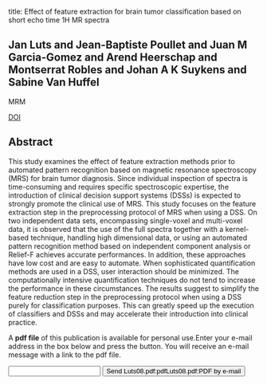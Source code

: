 title: Effect of feature extraction for brain tumor classification based on short echo time 1H MR spectra

## Jan Luts and Jean-Baptiste Poullet and Juan M Garcia-Gomez and Arend Heerschap and Montserrat Robles and Johan A K Suykens and Sabine Van Huffel
MRM

<a href="https://doi.org/10.1002/mrm.21626">DOI</a>

## Abstract
This study examines the effect of feature extraction methods prior to automated pattern recognition based on magnetic resonance spectroscopy (MRS) for brain tumor diagnosis. Since individual inspection of spectra is time-consuming and requires specific spectroscopic expertise, the introduction of clinical decision support systems (DSSs) is expected to strongly promote the clinical use of MRS. This study focuses on the feature extraction step in the preprocessing protocol of MRS when using a DSS. On two independent data sets, encompassing single-voxel and multi-voxel data, it is observed that the use of the full spectra together with a kernel-based technique, handling high dimensional data, or using an automated pattern recognition method based on independent component analysis or Relief-F achieves accurate performances. In addition, these approaches have low cost and are easy to automate. When sophisticated quantification methods are used in a DSS, user interaction should be minimized. The computationally intensive quantification techniques do not tend to increase the performance in these circumstances. The results suggest to simplify the feature reduction step in the preprocessing protocol when using a DSS purely for classification purposes. This can greatly speed up the execution of classifiers and DSSs and may accelerate their introduction into clinical practice.

A <b>pdf file</b> of this publication is available for personal use.Enter your e-mail address in the box below and press the button. You will receive an e-mail message with a link to the pdf file.
<form action="sender.php">  <input type="text" name="email">  <input type="submit" value="Send Luts08.pdf:pdfLuts08.pdf:PDF by e-mail"></form>